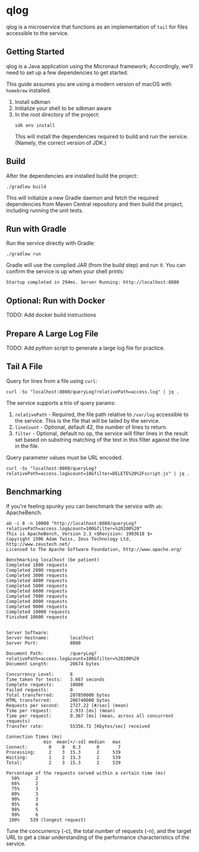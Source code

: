 # qlog

qlog is a microservice that functions as an implementation of `tail` for files accessible to the service.

## Getting Started

qlog is a Java application using the Micronaut framework; Accordingly, we'll need to set up a few dependencies to get started.

This guide assumes you are using a modern version of macOS with `homebrew` installed.

1. Install sdkman
2. Initialize your shell to be sdkman aware
3. In the root directory of the project:
    ```shell
    sdk env install
    ```
   This will install the dependencies required to build and run the service. (Namely, the correct version of JDK.)

## Build

After the dependencies are installed build the project:

```shell
./gradlew build
```

This will initialize a new Gradle daemon and fetch the required dependencies from Maven Central repository and then build the project, including running the unit tests.

## Run with Gradle

Run the service directly with Gradle:

```shell
./gradlew run
```

Gradle will use the compiled JAR (from the build step) and run it. You can confirm the service is up when your shell prints:

```shell
Startup completed in 294ms. Server Running: http://localhost:8080
```

## Optional: Run with Docker

TODO: Add docker build instructions

## Prepare A Large Log File

TODO: Add python script to generate a large log file for practice.

## Tail A File

Query for lines from a file using `curl`:

```shell
curl -Ss "localhost:8080/queryLog?relativePath=access.log" | jq .
```

The service supports a trio of query params:

1. `relativePath` - Required, the file path relative to `/var/log` accessible to the service. This is the file that will be tailed by the service.
2. `lineCount` - Optional, default 42, the number of lines to return.
3. `filter` - Optional, default no op, the service will filter lines in the result set based on substring matching of the text in this filter against the line in the file.

Query parameter values must be URL encoded.

```shell
curl -Ss "localhost:8080/queryLog?relativePath=access.log&count=10&filter=DELETE%20%2Fscript.js" | jq .
```

## Benchmarking

If you're feeling spunky you can benchmark the service with `ab`: ApacheBench.

```shell
ab -c 8 -n 10000 "http://localhost:8080/queryLog?relativePath=access.log&count=100&filter=%20200%20"
This is ApacheBench, Version 2.3 <$Revision: 1903618 $>
Copyright 1996 Adam Twiss, Zeus Technology Ltd, http://www.zeustech.net/
Licensed to The Apache Software Foundation, http://www.apache.org/

Benchmarking localhost (be patient)
Completed 1000 requests
Completed 2000 requests
Completed 3000 requests
Completed 4000 requests
Completed 5000 requests
Completed 6000 requests
Completed 7000 requests
Completed 8000 requests
Completed 9000 requests
Completed 10000 requests
Finished 10000 requests


Server Software:
Server Hostname:        localhost
Server Port:            8080

Document Path:          /queryLog?relativePath=access.log&count=100&filter=%20200%20
Document Length:        20674 bytes

Concurrency Level:      8
Time taken for tests:   3.667 seconds
Complete requests:      10000
Failed requests:        0
Total transferred:      207850000 bytes
HTML transferred:       206740000 bytes
Requests per second:    2727.22 [#/sec] (mean)
Time per request:       2.933 [ms] (mean)
Time per request:       0.367 [ms] (mean, across all concurrent requests)
Transfer rate:          55356.72 [Kbytes/sec] received

Connection Times (ms)
              min  mean[+/-sd] median   max
Connect:        0    0   0.3      0       7
Processing:     2    3  15.3      2     539
Waiting:        1    2  15.3      2     539
Total:          2    3  15.3      2     539

Percentage of the requests served within a certain time (ms)
  50%      2
  66%      2
  75%      3
  80%      3
  90%      3
  95%      4
  98%      5
  99%      6
 100%    539 (longest request)
```

Tune the concurrency (-c), the total number of requests (-n), and the target URL to get a clear understanding of the performance characteristics of the service.
